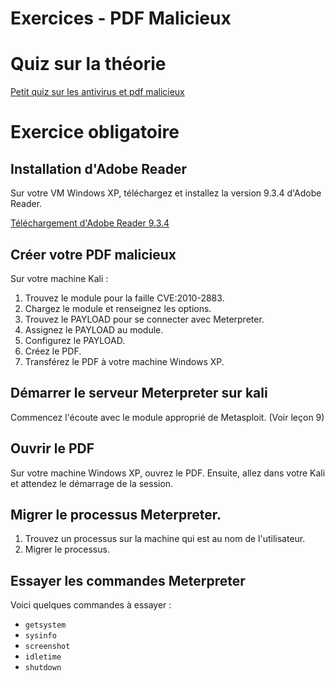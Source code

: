 # Exercices - PDF Malicieux

# Quiz sur la théorie  

[Petit quiz sur les antivirus et pdf malicieux](https://forms.office.com/r/BP5zBu2nDM)  

# Exercice obligatoire  

## Installation d'Adobe Reader

Sur votre VM Windows XP, téléchargez et installez la version 9.3.4 d'Adobe Reader.

[Téléchargement d'Adobe Reader 9.3.4](../labo/9.3.4_AdbeRdr934_en_US.exe)

## Créer votre PDF malicieux

Sur votre machine Kali :

1. Trouvez le module pour la faille CVE:2010-2883.
2. Chargez le module et renseignez les options.
3. Trouvez le PAYLOAD pour se connecter avec Meterpreter.
4. Assignez le PAYLOAD au module.
5. Configurez le PAYLOAD.
6. Créez le PDF.
7. Transférez le PDF à votre machine Windows XP.

## Démarrer le serveur Meterpreter sur kali

Commencez l'écoute avec le module approprié de Metasploit. (Voir leçon 9)

## Ouvrir le PDF

Sur votre machine Windows XP, ouvrez le PDF. Ensuite, allez dans votre Kali et attendez le démarrage de la session.

## Migrer le processus Meterpreter.

1. Trouvez un processus sur la machine qui est au nom de l'utilisateur.
2. Migrer le processus.

## Essayer les commandes Meterpreter

Voici quelques commandes à essayer :

- `getsystem`
- `sysinfo`
- `screenshot`
- `idletime`
- `shutdown`
